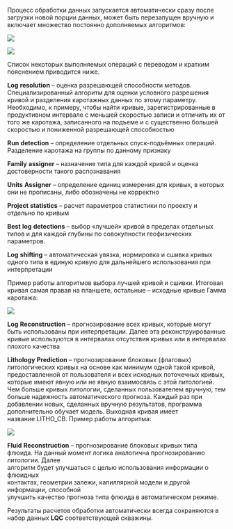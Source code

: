 Процесс обработки данных запускается автоматически сразу после загрузки новой порции данных, может быть перезапущен вручную и включает множество постоянно дополняемых алгоритмов:

![](http://gamma-wellbore.com/wp-content/uploads/2023/02/image73.png)

![](http://gamma-wellbore.com/wp-content/uploads/2023/02/image74.png)

Список некоторых выполняемых операций с переводом и кратким пояснением приводится ниже.

**Log** **resolution** – оценка разрешающей способности методов. Специализированный алгоритм для оценки условного разрешения кривой и разделения каротажных данных по этому параметру. Необходимо, к примеру, чтобы найти кривые, зарегистрированные в продуктивном интервале с меньшей скоростью записи и отличить их от того же каротажа, записанного на подъеме и с существенно большей скоростью и пониженной разрешающей способностью

**Run** **detection** – определение отдельных спуск-подъёмных операций. Разделение каротажа на группы по данному признаку

**Family** **assigner** – назначение типа для каждой кривой и оценка достоверности такого распознавания

**Units** **Assigner** – определение единиц измерения для кривых, в которых они не прописаны, либо обозначены не корректно

**Project** **statistics** – расчет параметров статистики по проекту и отдельно по кривым

**Best** **log** **detections** – выбор «лучшей» кривой в пределах отдельных типов и для каждой глубины по совокупности геофизических параметров.

**Log** **shifting** – автоматическая увязка, нормировка и сшивка кривых одного типа в единую кривую для дальнейшего использования при интерпретации

Пример работы алгоритмов выбора лучшей кривой и сшивки. Итоговая кривая самая правая на планшете, остальные – исходные кривые Гамма каротажа:

![](http://gamma-wellbore.com/wp-content/uploads/2023/02/image75.png)

**Log** **Reconstruction** – прогнозирование всех кривых, которые могут быть использованы при интерпретации. Далее эта реконструированные кривые используются в интервалах отсутствия кривых или в интервалах плохого качества

**Lithology** **Prediction** – прогнозирование блоковых (флаговых) литологических кривых на основе как минимум одной такой кривой, предоставленной от пользователя и всех исходных поточечных кривых, которые имеют явную или не явную взаимосвязь с этой литологией. Чем больше кривых литологии, сделанных пользователем вручную, тем больше надежность автоматического прогноза. Каждый раз при добавлении новых, сделанных вручную результатов, программа дополнительно обучает модель. Выходная кривая имеет название LITHO_CB. Пример работы алгоритма:

![](http://gamma-wellbore.com/wp-content/uploads/2023/02/image76.png)

**Fluid** **Reconstruction** – прогнозирование блоковых кривых типа  
флюида. На данный момент логика аналогична прогнозированию литологии. Далее  
алгоритм будет улучшаться с целью использования информации о флюидных  
контактах, геометрии залежи, капиллярной модели и другой информации, способной  
улучшить качество прогноза типа флюида в автоматическом режиме.

Результаты расчетов обработки автоматически всегда сохраняются в набор данных **LQC** соответствующей скважины.